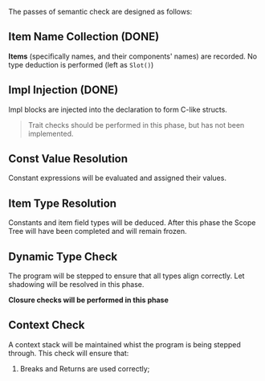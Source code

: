 The passes of semantic check are designed as follows:

## Item Name Collection (DONE)
**Items** (specifically names, and their components' names) are recorded. No type deduction is performed (left as `Slot()`)

## Impl Injection (DONE)
Impl blocks are injected into the declaration to form C-like structs.

> Trait checks should be performed in this phase, but has not been implemented.

## Const Value Resolution
Constant expressions will be evaluated and assigned their values.

## Item Type Resolution
Constants and item field types will be deduced. After this phase the Scope Tree will have been completed and will remain frozen.

## Dynamic Type Check
The program will be stepped to ensure that all types align correctly. Let shadowing will be resolved in this phase.

**Closure checks will be performed in this phase**

## Context Check
A context stack will be maintained whist the program is being stepped through. This check will ensure that:

1. Breaks and Returns are used correctly;
